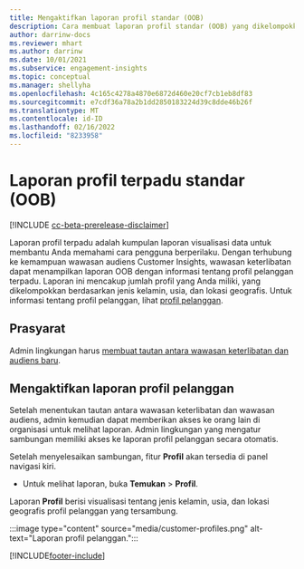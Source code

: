 ```yaml
---
title: Mengaktifkan laporan profil standar (OOB)
description: Cara membuat laporan profil standar (OOB) yang dikelompokkan berdasarkan jenis kelamin, usia, dan negara, atau kawasan asal.
author: darrinw-docs
ms.reviewer: mhart
ms.author: darrinw
ms.date: 10/01/2021
ms.subservice: engagement-insights
ms.topic: conceptual
ms.manager: shellyha
ms.openlocfilehash: 4c165c4278a4870e6872d460e20cf7cb1eb8df83
ms.sourcegitcommit: e7cdf36a78a2b1dd2850183224d39c8dde46b26f
ms.translationtype: MT
ms.contentlocale: id-ID
ms.lasthandoff: 02/16/2022
ms.locfileid: "8233958"
---
```

# <a name="out-of-box-oob-unified-profile-reports"></a>Laporan profil terpadu standar (OOB)

[!INCLUDE [cc-beta-prerelease-disclaimer](includes/cc-beta-prerelease-disclaimer.md)]

Laporan profil terpadu adalah kumpulan laporan visualisasi data untuk membantu Anda memahami cara pengguna berperilaku. Dengan terhubung ke kemampuan wawasan audiens Customer Insights, wawasan keterlibatan dapat menampilkan laporan OOB dengan informasi tentang profil pelanggan terpadu. Laporan ini mencakup jumlah profil yang Anda miliki, yang dikelompokkan berdasarkan jenis kelamin, usia, dan lokasi geografis. Untuk informasi tentang profil pelanggan, lihat [profil pelanggan](../audience-insights/customer-profiles.md).

## <a name="prerequisites"></a>Prasyarat

Admin lingkungan harus [membuat tautan antara wawasan keterlibatan dan audiens baru](integrate-audience-insights-engagement-insights.md).

## <a name="enable-the-customer-profile-report"></a>Mengaktifkan laporan profil pelanggan

Setelah menentukan tautan antara wawasan keterlibatan dan wawasan audiens, admin kemudian dapat memberikan akses ke orang lain di organisasi untuk melihat laporan. Admin lingkungan yang mengatur sambungan memiliki akses ke laporan profil pelanggan secara otomatis. 

Setelah menyelesaikan sambungan, fitur **Profil** akan tersedia di panel navigasi kiri. 

- Untuk melihat laporan, buka **Temukan** > **Profil**.

Laporan **Profil** berisi visualisasi tentang jenis kelamin, usia, dan lokasi geografis profil pelanggan yang tersambung.

:::image type="content" source="media/customer-profiles.png" alt-text="Laporan profil pelanggan.":::

[!INCLUDE[footer-include](../includes/footer-banner.md)]
